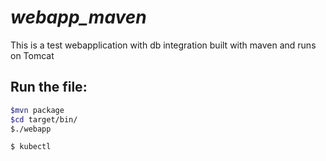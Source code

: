 # _*webapp_maven*_
This is a test webapplication with db integration built with maven and runs on Tomcat
## Run the file:
```bash
$mvn package
$cd target/bin/
$./webapp
```

```bash
$ kubectl
```
